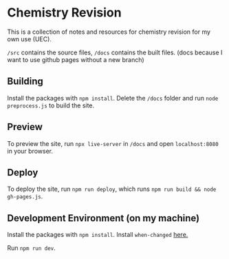 # Chemistry Revision

This is a collection of notes and resources for chemistry revision for my own use (UEC).

`/src` contains the source files,
`/docs` contains the built files. (docs because I want to use github pages without a new branch)

## Building

Install the packages with `npm install`.
Delete the `/docs` folder and run `node preprocess.js` to build the site.

## Preview

To preview the site, run `npx live-server` in `/docs` and open `localhost:8080` in your browser.

## Deploy

To deploy the site, run `npm run deploy`, which runs `npm run build && node gh-pages.js`.

## Development Environment (on my machine)

Install the packages with `npm install`.
Install `when-changed` [here.](https://github.com/joh/when-changed)

Run `npm run dev`.

